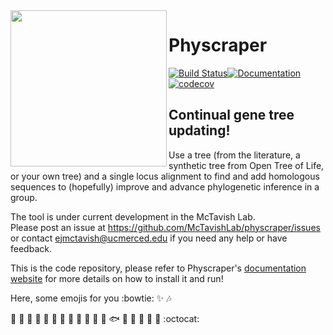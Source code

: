 <img align="left" width="250" src="https://cdn.rawgit.com/snacktavish/physcraper/main/docs/physcraper.svg">

# Physcraper

[![Build Status](https://travis-ci.org/McTavishLab/physcraper.svg?branch=main)](https://travis-ci.org/McTavishLab/physcraper)[![Documentation](https://readthedocs.org/projects/physcraper/badge/?version=latest&style=flat)](https://physcraper.readthedocs.io/en/latest/)[![codecov](https://codecov.io/gh/McTavishLab/physcraper/branch/main/graph/badge.svg)](https://codecov.io/gh/McTavishLab/physcraper)


<p></p>

<p></p>

## Continual gene tree updating!

Use a tree (from the literature, a synthetic tree from Open Tree of Life, or your own tree) and a single locus alignment to find and add homologous sequences to (hopefully) improve and advance phylogenetic inference in a group.


The tool is under current development in the McTavish Lab.   
Please post an issue at https://github.com/McTavishLab/physcraper/issues or contact ejmctavish@ucmerced.edu if you need any help or have feedback.

This is the code repository, please refer to Physcraper's [documentation website](https://physcraper.readthedocs.io/en/latest/) for more details on how to install it and run!

Here, some emojis for you :bowtie: :sparkles: :notes:


:hamster: :palm_tree: :frog: :ear_of_rice: :panda_face: :tulip: :octopus: :blossom: :whale: :mushroom: :ant: :cactus: :fish: :maple_leaf: :water_buffalo: 🦠 :shell: :bug: :octocat:
